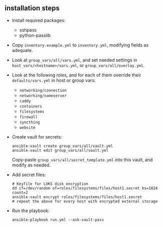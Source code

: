 ## installation steps

- Install required packages:
    - sshpass
    - python-passlib
- Copy `inventory.example.yml` to `inventory.yml`, modifying fields as adequate.
- Look at `group_vars/all/vars.yml`, and set needed settings in `host_vars/<hostname>/vars.yml`, or `group_vars/all/overlay.yml`.
- Look at the following roles, and for each of them override their `defaults/vars.yml` in host or group vars:
    - `networking/connection`
    - `networking/nameserver`
    - `caddy`
    - `containers`
    - `filesystems`
    - `firewall`
    - `syncthing`
    - `website`
- Create vault for secrets:
    ```
    ansible-vault create group_vars/all/vault.yml
    ansible-vault edit group_vars/all/vault.yml
    ```
    Copy-paste `group_vars/all/secret_template.yml` into this vault,
    and modify as needed.

- Add secret files:

    ```
    # Keyfile for LUKS disk encryption
    dd if=/dev/random of=roles/filesystems/files/host1.secret bs=1024 count=2
    ansible-vault encrypt roles/filesystems/files/host1.secret
    # repeat the above for every host with encrypted external storage
    ```

- Run the playbook:
    ```
    ansible-playbook run.yml --ask-vault-pass
    ```
